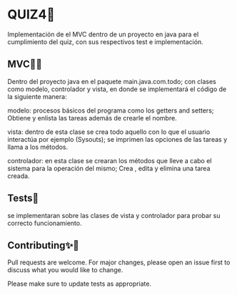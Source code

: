 # QUIZ4🧵

Implementación de el MVC dentro de un proyecto en java para el cumplimiento del quiz, con sus respectivos test e implementación. 

## MVC🤷‍♂️
Dentro del proyecto java en el paquete main.java.com.todo; con clases como modelo, controlador y vista, en donde se implementará el código de la siguiente manera: 

modelo: procesos básicos del programa como los getters and setters; Obtiene y enlista las tareas además de crearle el nombre. 

vista: dentro de esta clase se crea todo aquello con lo que el usuario interactúa por ejemplo (Sysouts); se imprimen las opciones de las tareas y llama a los métodos. 

controlador: en esta clase se crearan los métodos que lleve a cabo el sistema para la operación del mismo; Crea , edita y elimina una tarea creada.


## Tests🎯
se implementaran sobre las clases de vista y controlador para probar su correcto funcionamiento. 

## Contributing✨🎉

Pull requests are welcome. For major changes, please open an issue first
to discuss what you would like to change.

Please make sure to update tests as appropriate.